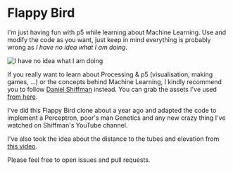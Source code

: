 # Flappy Bird
I'm just having fun with p5 while learning about Machine Learning. Use and modify the code as you want, just
keep in mind everything is probably wrong as _I have no idea what I am doing_.

![I have no idea what I am doing](http://3.bp.blogspot.com/-3El_jidAW4Q/UVCFt4ZoUoI/AAAAAAAAA_4/Bf99uG6wjDI/s1600/I+have+no+idea+what+I+am+doing.jpg)

If you really want to learn about Processing & p5 (visualisation, making games, ...) or the concepts behind Machine Learning, I kindly recommend you to follow [Daniel Shiffman](http://shiffman.net/) instead. You can grab the assets I've used [from here](https://www.spriters-resource.com/mobile/flappybird/sheet/59894/).

I've did this Flappy Bird clone about a year ago and adapted the code to implement a Perceptron, poor's man Genetics and any new crazy thing I've watched on Shiffman's YouTube channel.

I've also took the idea about the distance to the tubes and elevation from [this video](https://www.youtube.com/watch?v=aeWmdojEJf0).

Please feel free to open issues and pull requests.
